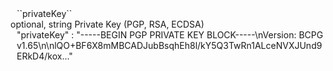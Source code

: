 <tr>
<td><div style="padding-left:10px;">``privateKey``</div></td>
<td>optional, string</td>
<td>Private Key (PGP, RSA, ECDSA)</td>
<td>
  <div style="padding-left:10px;">"privateKey" : "-----BEGIN PGP PRIVATE KEY BLOCK-----\nVersion: BCPG v1.65\n\nlQO+BF6X8mMBCADJubBsqhEh8l/kY5Q3TwRn1ALceNVXJUnd9ERkD4/kox..."</div>
</td>
<td></td>
</tr>
